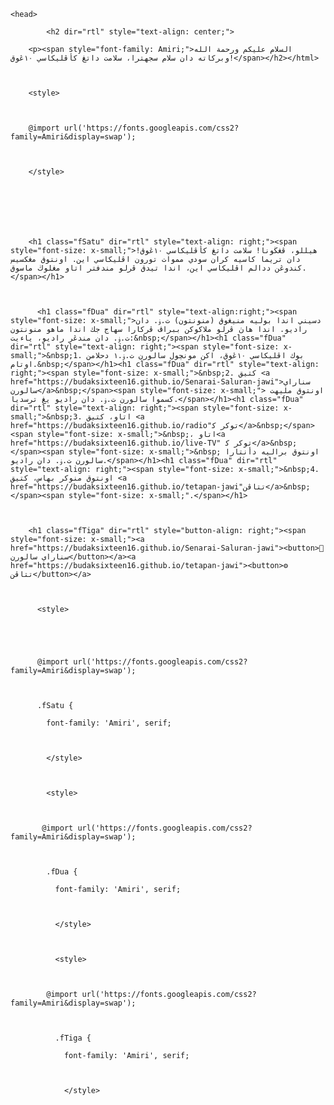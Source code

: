 <title>🏠 Laman utama</title>


    <head>
<body>

    



            <h2 dir="rtl" style="text-align: center;">

        <p><span style="font-family: Amiri;">السلام عليكم ورحمة الله وبركاته دان سلام سجهترا، سلامت داتڠ كأڤليكاسي ١٠ڠوق!</span></h2></html>

        

        <style>

        

        @import url('https://fonts.googleapis.com/css2?family=Amiri&display=swap');

        

        </style>

    

    

        

        <h1 class="fSatu" dir="rtl" style="text-align: right;"><span style="font-size: x-small;">هيللو، ڤڠڬونا! سلامت داتڠ كأڤليكاسي ١٠ڠوق! دان تريما كاسيه كران سودي مموات تورون اڤليكاسي اين. اونتوق مڠكسيس كندوڠن ددالم اڤليكاسي اين، اندا تيدق ڤرلو مندفتر اتاو مڠلوڬ ماسوق.</span></h1>

          

          <h1 class="fDua" dir="rtl" style="text-align:right;"><span style="font-size: x-small;">دسيني اندا بوليه منيڠوق (منونتون) ت.ۏ. دان راديو. اندا هاڽ ڤرلو ملاكوكن ببراڤ ڤركارا سهاج جك اندا ماهو‌ منونتون ت.ۏ. دان مندڠر راديو، ياءيت:&nbsp;</span></h1><h1 class="fDua" dir="rtl" style="text-align: right;"><span style="font-size: x-small;">&nbsp;1. بوك اڤليكاسي ١٠ڠوق، اكن مونچول‌ سالورن ت.ۏ.١ دحلامن اوتام.&nbsp;</span></h1><h1 class="fDua" dir="rtl" style="text-align: right;"><span style="font-size: x-small;">&nbsp;2. كتيق <a href="https://budaksixteen16.github.io/Senarai-Saluran-jawi">سناراي سالورن</a>&nbsp;</span><span style="font-size: x-small;"> اونتوق مليهت كسموا سالورن ت.ۏ. دان راديو يڠ ترسديا.</span></h1><h1 class="fDua" dir="rtl" style="text-align: right;"><span style="font-size: x-small;">&nbsp;3. اتاو، كتيق <a href="https://budaksixteen16.github.io/radio"توكر ك‍</a>&nbsp;</span><span style="font-size: x-small;">&nbsp;، اتاو<a href="https://budaksixteen16.github.io/live-TV" توكر ك‍</a>&nbsp;</span><span style="font-size: x-small;">&nbsp; اونتوق براليه دأنتارا سالورن ت.ۏ. دان راديو.</span></h1><h1 class="fDua" dir="rtl" style="text-align: right;"><span style="font-size: x-small;">&nbsp;4. اونتوق منوكر بهاس، كتيق <a href="https://budaksixteen16.github.io/tetapan-jawi"تتاڤن</a>&nbsp;</span><span style="font-size: x-small;".</span></h1>

        

        <h1 class="fTiga" dir="rtl" style="button-align: right;"><span style="font-size: x-small;"><a href="https://budaksixteen16.github.io/Senarai-Saluran-jawi"><button>📝 سناراي سالورن</button></a><a href="https://budaksixteen16.github.io/tetapan-jawi"><button>⚙️ تتاڤن</button></a>

          

          <style>

          

          

          @import url('https://fonts.googleapis.com/css2?family=Amiri&display=swap');

          

          .fSatu {

            font-family: 'Amiri', serif;

            

            </style>

            

            <style>

            

           @import url('https://fonts.googleapis.com/css2?family=Amiri&display=swap');

            

            .fDua {

              font-family: 'Amiri', serif;

              

              </style>

              

              <style>

              

            @import url('https://fonts.googleapis.com/css2?family=Amiri&display=swap');

              

              .fTiga {

                font-family: 'Amiri', serif;

                

                </style>
